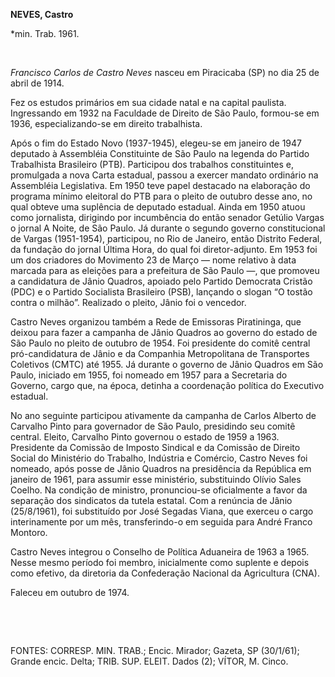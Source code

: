 **NEVES, Castro**

\*min. Trab. 1961.

 

*Francisco Carlos de Castro Neves* nasceu em Piracicaba (SP) no dia 25
de abril de 1914.

Fez os estudos primários em sua cidade natal e na capital paulista.
Ingressando em 1932 na Faculdade de Direito de São Paulo, formou-se em
1936, especializando-se em direito trabalhista.

Após o fim do Estado Novo (1937-1945), elegeu-se em janeiro de 1947
deputado à Assembléia Constituinte de São Paulo na legenda do Partido
Trabalhista Brasileiro (PTB). Participou dos trabalhos constituintes e,
promulgada a nova Carta estadual, passou a exercer mandato ordinário na
Assembléia Legislativa. Em 1950 teve papel destacado na elaboração do
programa mínimo eleitoral do PTB para o pleito de outubro desse ano, no
qual obteve uma suplência de deputado estadual. Ainda em 1950 atuou como
jornalista, dirigindo por incumbência do então senador Getúlio Vargas o
jornal A Noite, de São Paulo. Já durante o segundo governo
constitucional de Vargas (1951-1954), participou, no Rio de Janeiro,
então Distrito Federal, da fundação do jornal Última Hora, do qual foi
diretor-adjunto. Em 1953 foi um dos criadores do Movimento 23 de Março —
nome relativo à data marcada para as eleições para a prefeitura de São
Paulo —, que promoveu a candidatura de Jânio Quadros, apoiado pelo
Partido Democrata Cristão (PDC) e o Partido Socialista Brasileiro (PSB),
lançando o slogan “O tostão contra o milhão”. Realizado o pleito, Jânio
foi o vencedor.

Castro Neves organizou também a Rede de Emissoras Piratininga, que
deixou para fazer a campanha de Jânio Quadros ao governo do estado de
São Paulo no pleito de outubro de 1954. Foi presidente do comitê central
pró-candidatura de Jânio e da Companhia Metropolitana de Transportes
Coletivos (CMTC) até 1955. Já durante o governo de Jânio Quadros em São
Paulo, iniciado em 1955, foi nomeado em 1957 para a Secretaria do
Governo, cargo que, na época, detinha a coordenação política do
Executivo estadual.

No ano seguinte participou ativamente da campanha de Carlos Alberto de
Carvalho Pinto para governador de São Paulo, presidindo seu comitê
central. Eleito, Carvalho Pinto governou o estado de 1959 a 1963.
Presidente da Comissão de Imposto Sindical e da Comissão de Direito
Social do Ministério do Trabalho, Indústria e Comércio, Castro Neves foi
nomeado, após posse de Jânio Quadros na presidência da República em
janeiro de 1961, para assumir esse ministério, substituindo Olívio Sales
Coelho. Na condição de ministro, pronunciou-se oficialmente a favor da
separação dos sindicatos da tutela estatal. Com a renúncia de Jânio
(25/8/1961), foi substituído por José Segadas Viana, que exerceu o cargo
interinamente por um mês, transferindo-o em seguida para André Franco
Montoro.

Castro Neves integrou o Conselho de Política Aduaneira de 1963 a 1965.
Nesse mesmo período foi membro, inicialmente como suplente e depois como
efetivo, da diretoria da Confederação Nacional da Agricultura (CNA).

Faleceu em outubro de 1974.

 

 

FONTES: CORRESP. MIN. TRAB.; Encic. Mirador; Gazeta, SP (30/1/61);
Grande encic. Delta; TRIB. SUP. ELEIT. Dados (2); VÍTOR, M. Cinco.

 
